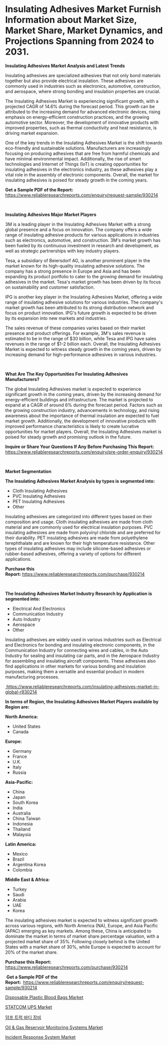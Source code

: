<p><h1>Insulating Adhesives Market Furnish Information about Market Size, Market Share, Market Dynamics, and Projections Spanning from 2024 to 2031.</h1></p><p><strong>Insulating Adhesives Market Analysis and Latest Trends</strong></p>
<p><p>Insulating adhesives are specialized adhesives that not only bond materials together but also provide electrical insulation. These adhesives are commonly used in industries such as electronics, automotive, construction, and aerospace, where strong bonding and insulation properties are crucial.</p><p>The Insulating Adhesives Market is experiencing significant growth, with a projected CAGR of 14.6% during the forecast period. This growth can be attributed to the increasing demand for advanced electronic devices, rising emphasis on energy-efficient construction practices, and the growing automotive sector. Moreover, the development of innovative products with improved properties, such as thermal conductivity and heat resistance, is driving market expansion.</p><p>One of the key trends in the Insulating Adhesives Market is the shift towards eco-friendly and sustainable solutions. Manufacturers are increasingly focusing on producing adhesives that are free from harmful chemicals and have minimal environmental impact. Additionally, the rise of smart technologies and Internet of Things (IoT) is creating opportunities for insulating adhesives in the electronics industry, as these adhesives play a vital role in the assembly of electronic components. Overall, the market for insulating adhesives is poised for steady growth in the coming years.</p></p>
<p><strong>Get a Sample PDF of the Report:&nbsp;</strong> <a href="https://www.reliableresearchreports.com/enquiry/request-sample/930214">https://www.reliableresearchreports.com/enquiry/request-sample/930214</a></p>
<p>&nbsp;</p>
<p><strong>Insulating Adhesives Major Market Players</strong></p>
<p><p>3M is a leading player in the Insulating Adhesives Market with a strong global presence and a focus on innovation. The company offers a wide range of insulating adhesive products for various applications in industries such as electronics, automotive, and construction. 3M's market growth has been fueled by its continuous investment in research and development, as well as strategic partnerships with key industry players.</p><p>Tesa, a subsidiary of Beiersdorf AG, is another prominent player in the market known for its high-quality insulating adhesive solutions. The company has a strong presence in Europe and Asia and has been expanding its product portfolio to cater to the growing demand for insulating adhesives in the market. Tesa's market growth has been driven by its focus on sustainability and customer satisfaction.</p><p>IPG is another key player in the Insulating Adhesives Market, offering a wide range of insulating adhesive solutions for various industries. The company's market growth has been attributed to its strong distribution network and focus on product innovation. IPG's future growth is expected to be driven by its expansion into new markets and industries.</p><p>The sales revenue of these companies varies based on their market presence and product offerings. For example, 3M's sales revenue is estimated to be in the range of $30 billion, while Tesa and IPG have sales revenues in the range of $1-2 billion each. Overall, the Insulating Adhesives Market is expected to witness steady growth in the coming years, driven by increasing demand for high-performance adhesives in various industries.</p></p>
<p>&nbsp;</p>
<p><strong>What Are The Key Opportunities For Insulating Adhesives Manufacturers?</strong></p>
<p><p>The global Insulating Adhesives market is expected to experience significant growth in the coming years, driven by the increasing demand for energy-efficient buildings and infrastructure. The market is projected to expand at a CAGR of around 6% during the forecast period. Factors such as the growing construction industry, advancements in technology, and rising awareness about the importance of thermal insulation are expected to fuel market growth. Additionally, the development of innovative products with improved performance characteristics is likely to create lucrative opportunities for market players. Overall, the Insulating Adhesives market is poised for steady growth and promising outlook in the future.</p></p>
<p><strong>Inquire or Share Your Questions If Any Before Purchasing This Report:</strong> <a href="https://www.reliableresearchreports.com/enquiry/pre-order-enquiry/930214">https://www.reliableresearchreports.com/enquiry/pre-order-enquiry/930214</a></p>
<p>&nbsp;</p>
<p><strong>Market Segmentation</strong></p>
<p><strong>The Insulating Adhesives Market Analysis by types is segmented into:</strong></p>
<p><ul><li>Cloth Insulating Adhesives</li><li>PVC Insulating Adhesives</li><li>PET Insulating Adhesives</li><li>Other</li></ul></p>
<p><p>Insulating adhesives are categorized into different types based on their composition and usage. Cloth insulating adhesives are made from cloth material and are commonly used for electrical insulation purposes. PVC insulating adhesives are made from polyvinyl chloride and are preferred for their durability. PET insulating adhesives are made from polyethylene terephthalate and are known for their high temperature resistance. Other types of insulating adhesives may include silicone-based adhesives or rubber-based adhesives, offering a variety of options for different applications.</p></p>
<p><strong>Purchase this Report:&nbsp;</strong><a href="https://www.reliableresearchreports.com/purchase/930214">https://www.reliableresearchreports.com/purchase/930214</a></p>
<p>&nbsp;</p>
<p><strong>The Insulating Adhesives Market Industry Research by Application is segmented into:</strong></p>
<p><ul><li>Electrical And Electronics</li><li>Communication Industry</li><li>Auto Industry</li><li>Aerospace</li><li>Other</li></ul></p>
<p><p>Insulating adhesives are widely used in various industries such as Electrical and Electronics for bonding and insulating electronic components, in the Communication Industry for connecting wires and cables, in the Auto Industry for sealing and insulating car parts, and in the Aerospace Industry for assembling and insulating aircraft components. These adhesives also find applications in other markets for various bonding and insulation purposes, making them a versatile and essential product in modern manufacturing processes.</p></p>
<p><a href="https://www.reliableresearchreports.com/insulating-adhesives-market-in-global-r930214">&nbsp;https://www.reliableresearchreports.com/insulating-adhesives-market-in-global-r930214</a></p>
<p><strong>In terms of Region, the Insulating Adhesives Market Players available by Region are:</strong></p>
<p>
    <p> <strong> North America: </strong>
        <ul>
            <li>United States</li>
            <li>Canada</li>
        </ul>
        </p> 
    <p> <strong> Europe: </strong>
        <ul>
            <li>Germany</li>
            <li>France</li>
            <li>U.K.</li>
            <li>Italy</li>
            <li>Russia</li>
        </ul>
        </p> 
    <p> <strong> Asia-Pacific: </strong>
        <ul>
            <li>China</li>
            <li>Japan</li>
            <li>South Korea</li>
            <li>India</li>
            <li>Australia</li>
            <li>China Taiwan</li>
            <li>Indonesia</li>
            <li>Thailand</li>
            <li>Malaysia</li>
        </ul>
        </p> 
    <p> <strong> Latin America: </strong>
        <ul>
            <li>Mexico</li>
            <li>Brazil</li>
            <li>Argentina Korea</li>
            <li>Colombia</li>
        </ul>
        </p> 
    <p> <strong> Middle East & Africa: </strong>
        <ul>
            <li>Turkey</li>
            <li>Saudi</li>
            <li>Arabia</li>
            <li>UAE</li>
            <li>Korea</li>
        </ul>
    </p>
    </p>
<p><p>The insulating adhesives market is expected to witness significant growth across various regions, with North America (NA), Europe, and Asia Pacific (APAC) emerging as key markets. Among these, China is anticipated to dominate the market in terms of market share percentage valuation, with a projected market share of 35%. Following closely behind is the United States with a market share of 30%, while Europe is expected to account for 20% of the market share.</p></p>
<p><strong>Purchase this Report: </strong><a href="https://www.reliableresearchreports.com/purchase/930214">https://www.reliableresearchreports.com/purchase/930214</a></p>
<p>&nbsp;<strong>Get a Sample PDF of the Report:&nbsp;&nbsp;</strong><a href="https://www.reliableresearchreports.com/enquiry/request-sample/930214">https://www.reliableresearchreports.com/enquiry/request-sample/930214</a></p>
<p><strong></strong></p>
<p><p><a href="https://issuu.com/reportprime-2/docs/disposable-plastic-blood-bags-marke_657f1dfaefae0b">Disposable Plastic Blood Bags Market</a></p><p><a href="https://github.com/luckyshygirl/Market-Research-Report-List-6/blob/main/statcom-ups-market.md">STATCOM UPS Market</a></p><p><a href="https://github.com/laholand/Market-Research-Report-List-6/blob/main/1163542108196.md">덤프 트럭 바디 장비</a></p><p><a href="https://github.com/vimar16th/Market-Research-Report-List-6/blob/main/oil-gas-reservoir-monitoring-systems-market.md">Oil & Gas Reservoir Monitoring Systems Market</a></p><p><a href="https://medium.com/@chloeconn57/insights-into-the-incident-response-system-industry-market-financial-status-market-size-and-8bd60b800159">Incident Response System Market</a></p></p>
